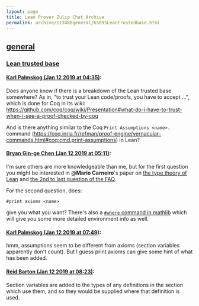 ```yaml
---
layout: page
title: Lean Prover Zulip Chat Archive 
permalink: archive/113488general/65095Leantrustedbase.html
---
```


## [general](index.html)
### [Lean trusted base](65095Leantrustedbase.html)

#### [Karl Palmskog (Jan 12 2019 at 04:35)](https://leanprover.zulipchat.com/#narrow/stream/113488-general/topic/Lean%20trusted%20base/near/154966417):
Does anyone know if there is a breakdown of the Lean trusted base somewhere? As in, "to trust your Lean code/proofs, you have to accept ...", which is done for Coq in its wiki: https://github.com/coq/coq/wiki/Presentation#what-do-i-have-to-trust-when-i-see-a-proof-checked-by-coq

And is there anything similar to the Coq `Print Assumptions <name>.` command (https://coq.inria.fr/refman/proof-engine/vernacular-commands.html#coq:cmd.print-assumptions) in Lean?

#### [Bryan Gin-ge Chen (Jan 12 2019 at 05:11)](https://leanprover.zulipchat.com/#narrow/stream/113488-general/topic/Lean%20trusted%20base/near/154967503):
I'm sure others are more knowledgeable than me, but for the first question you might be interested in @**Mario Carneiro**'s paper on [the type theory of Lean](https://github.com/digama0/lean-type-theory/releases) and [the 2nd to last question of the FAQ](https://github.com/leanprover/lean/blob/master/doc/faq.md).

For the second question, does:
```lean
#print axioms <name>
```
give you what you want? There's also a [`#where` command in mathlib](https://github.com/leanprover/mathlib/blob/caa2076038e2d5a84fd05e9988fbe31d01a7f6ba/tactic/where.lean) which will give you some more detailed environment info as well.

#### [Karl Palmskog (Jan 12 2019 at 07:49)](https://leanprover.zulipchat.com/#narrow/stream/113488-general/topic/Lean%20trusted%20base/near/154972114):
hmm, assumptions seem to be different from axioms (section variables apparently don't count). But I guess print axioms can give some hint of what has been added.

#### [Reid Barton (Jan 12 2019 at 08:23)](https://leanprover.zulipchat.com/#narrow/stream/113488-general/topic/Lean%20trusted%20base/near/154973055):
Section variables are added to the types of any definitions in the section which use them, and so they would be supplied where that definition is used.

